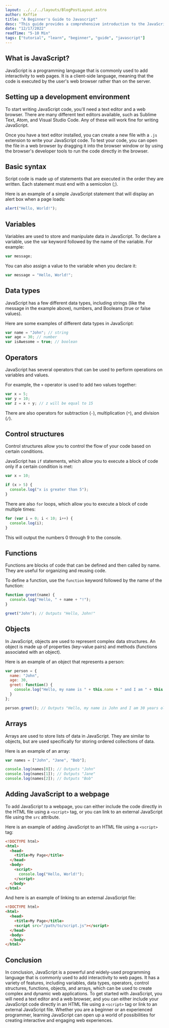 ```yaml
---
layout: ../../../layouts/BlogPostLayout.astro
author: Kxffie
title: "A Beginner's Guide to Javascript"
desc: "This guide provides a comprehensive introduction to the JavaScript programming language. It covers the basics of JavaScript syntax, including variables, data types, operators, and control structures, as well as more advanced concepts such as functions, objects, and arrays. The guide also explains how to set up a development environment and how to add JavaScript to a webpage using `<script>` tags or external JavaScript files. Whether you are a beginner looking to learn JavaScript or an experienced programmer looking to brush up on your skills, this guide has something for everyone. Follow along with the step-by-step instructions to get started with JavaScript and begin building interactive and dynamic web applications."
date: "12/17/2022"
readTime: "5-10 Min"
tags: ["tutorial", "learn", "beginner", "guide", "javascript"]
---
```


## What is JavaScript?

JavaScript is a programming language that is commonly used to add interactivity to web pages. It is a client-side language, meaning that the code is executed by the user's web browser rather than on the server.

## Setting up a development environment

To start writing JavaScript code, you'll need a text editor and a web browser. There are many different text editors available, such as Sublime Text, Atom, and Visual Studio Code. Any of these will work fine for writing JavaScript.

Once you have a text editor installed, you can create a new file with a `.js` extension to write your JavaScript code. To test your code, you can open the file in a web browser by dragging it into the browser window or by using the browser's developer tools to run the code directly in the browser.

## Basic syntax

Script code is made up of statements that are executed in the order they are written. Each statement must end with a semicolon (;).

Here is an example of a simple JavaScript statement that will display an alert box when a page loads:

```js
alert("Hello, World!");
```

## Variables

Variables are used to store and manipulate data in JavaScript. To declare a variable, use the var keyword followed by the name of the variable. For example:

```js
var message;
```

You can also assign a value to the variable when you declare it:

```js
var message = "Hello, World!";
```

## Data types

JavaScript has a few different data types, including strings (like the message in the example above), numbers, and Booleans (true or false values).

Here are some examples of different data types in JavaScript:

```js
var name = "John"; // string
var age = 30; // number
var isAwesome = true; // boolean
```

## Operators

JavaScript has several operators that can be used to perform operations on variables and values.

For example, the `+` operator is used to add two values together:

```js
var x = 5;
var y = 10;
var z = x + y; // z will be equal to 15
```

There are also operators for subtraction (`-`), multiplication (`*`), and division (`/`).

## Control structures

Control structures allow you to control the flow of your code based on certain conditions.

JavaScript has `if` statements, which allow you to execute a block of code only if a certain condition is met:

```js
var x = 10;

if (x > 5) {
  console.log("x is greater than 5");
}
```

There are also `for` loops, which allow you to execute a block of code multiple times:

```js
for (var i = 0; i < 10; i++) {
  console.log(i);
}
```

This will output the numbers 0 through 9 to the console.

## Functions

Functions are blocks of code that can be defined and then called by name. They are useful for organizing and reusing code.

To define a function, use the `function` keyword followed by the name of the function:

```js
function greet(name) {
  console.log("Hello, " + name + "!");
}

greet("John"); // Outputs "Hello, John!"
```

## Objects

In JavaScript, objects are used to represent complex data structures. An object is made up of properties (key-value pairs) and methods (functions associated with an object).

Here is an example of an object that represents a person:

```js
var person = {
  name: "John",
  age: 30,
  greet: function() {
    console.log("Hello, my name is " + this.name + " and I am " + this.age + " years old.");
  }
};

person.greet(); // Outputs "Hello, my name is John and I am 30 years old."
```

## Arrays

Arrays are used to store lists of data in JavaScript. They are similar to objects, but are used specifically for storing ordered collections of data.

Here is an example of an array:

```js
var names = ["John", "Jane", "Bob"];

console.log(names[0]); // Outputs "John"
console.log(names[1]); // Outputs "Jane"
console.log(names[2]); // Outputs "Bob"
```

## Adding JavaScript to a webpage

To add JavaScript to a webpage, you can either include the code directly in the HTML file using a `<script>` tag, or you can link to an external JavaScript file using the `src` attribute.

Here is an example of adding JavaScript to an HTML file using a `<script>` tag:

```html
<!DOCTYPE html>
<html>
  <head>
    <title>My Page</title>
  </head>
  <body>
    <script>
      console.log("Hello, World!");
    </script>
  </body>
</html>
```

And here is an example of linking to an external JavaScript file:

```html
<!DOCTYPE html>
<html>
  <head>
    <title>My Page</title>
    <script src="/path/to/script.js"></script>
  </head>
  <body>
  </body>
</html>
```

## Conclusion

In conclusion, JavaScript is a powerful and widely-used programming language that is commonly used to add interactivity to web pages. It has a variety of features, including variables, data types, operators, control structures, functions, objects, and arrays, which can be used to create complex and dynamic web applications. To get started with JavaScript, you will need a text editor and a web browser, and you can either include your JavaScript code directly in an HTML file using a `<script>` tag or link to an external JavaScript file. Whether you are a beginner or an experienced programmer, learning JavaScript can open up a world of possibilities for creating interactive and engaging web experiences.